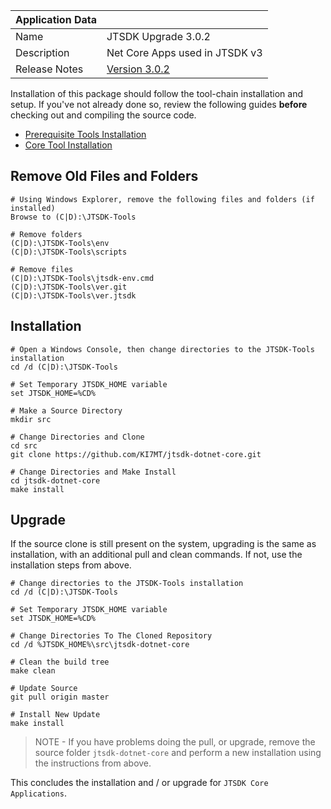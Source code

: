 
| Application Data ||
| ---| --- |
| Name        | JTSDK Upgrade 3.0.2 |
| Description | Net Core Apps used in JTSDK v3 |
| Release Notes | [Version 3.0.2](../release-notes/Release-Notes-3.0.2.md) |

Installation of this package should follow the tool-chain installation and
setup. If you've not already done so, review the following guides **before**
checking out and compiling the source code.

- [Prerequisite Tools Installation](../Install-Prerequisites.md)
- [Core Tool Installation](../Install-Core-Tools.md)

## Remove Old Files and Folders

``` shell
# Using Windows Explorer, remove the following files and folders (if installed)
Browse to (C|D):\JTSDK-Tools

# Remove folders
(C|D):\JTSDK-Tools\env
(C|D):\JTSDK-Tools\scripts

# Remove files
(C|D):\JTSDK-Tools\jtsdk-env.cmd
(C|D):\JTSDK-Tools\ver.git
(C|D):\JTSDK-Tools\ver.jtsdk
```

## Installation

``` shell
# Open a Windows Console, then change directories to the JTSDK-Tools installation
cd /d (C|D):\JTSDK-Tools

# Set Temporary JTSDK_HOME variable
set JTSDK_HOME=%CD%

# Make a Source Directory
mkdir src

# Change Directories and Clone
cd src
git clone https://github.com/KI7MT/jtsdk-dotnet-core.git

# Change Directories and Make Install
cd jtsdk-dotnet-core
make install
```

## Upgrade

If the source clone is still present on the system, upgrading is the same as
installation, with an additional pull and clean commands. If not, use the
installation steps from above.

``` shell
# Change directories to the JTSDK-Tools installation
cd /d (C|D):\JTSDK-Tools

# Set Temporary JTSDK_HOME variable
set JTSDK_HOME=%CD%

# Change Directories To The Cloned Repository
cd /d %JTSDK_HOME%\src\jtsdk-dotnet-core

# Clean the build tree
make clean

# Update Source
git pull origin master

# Install New Update
make install
```

>NOTE - If you have problems doing the pull, or upgrade, remove the source
folder `jtsdk-dotnet-core` and perform a new installation using the instructions
from above.

This concludes the installation and / or upgrade for `JTSDK Core Applications`.